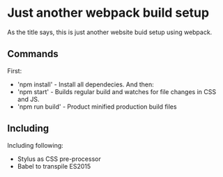 # Just another webpack build setup

As the title says, this is just another website buid setup using webpack.

## Commands
First:
- 'npm install' - Install all dependecies.
And then:
- 'npm start' - Builds regular build and watches for file changes in CSS and JS.
- 'npm run build' - Product minified production build files

## Including
Including following:
- Stylus as CSS pre-processor
- Babel to transpile ES2015
